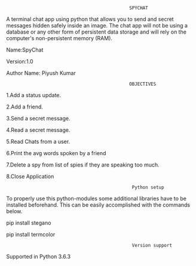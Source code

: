                                                   SPYCHAT

A terminal chat app using python that allows you to send and secret messages hidden safely inside an image. The chat app will not be using a database or any other form of persistent data storage and will rely on the computer's non-persistent memory (RAM).

Name:SpyChat

Version:1.0

Author Name: Piyush Kumar

                                                  OBJECTIVES

1.Add a status update.

2.Add a friend.

3.Send a secret message.

4.Read a secret message.

5.Read Chats from a user.

6.Print the avg words spoken by a friend

7.Delete a spy from list of spies if they are speaking too much.

8.Close Application

                                                   Python setup

To properly use this python-modules some additional libraries have to be installed beforehand. This can be easily accomplished with the commands below.

pip install stegano

pip install termcolor


                                                   Version support 

Supported in Python 3.6.3
